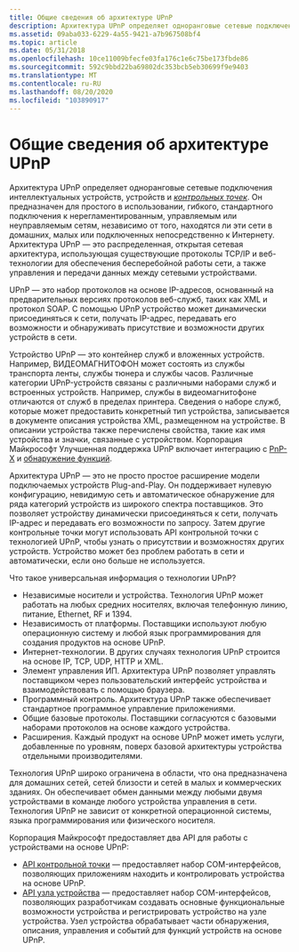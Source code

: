 ```yaml
---
title: Общие сведения об архитектуре UPnP
description: Архитектура UPnP определяет одноранговые сетевые подключения интеллектуальных устройств, устройств и контрольных точек.
ms.assetid: 09aba033-6229-4a55-9421-a7b967508bf4
ms.topic: article
ms.date: 05/31/2018
ms.openlocfilehash: 10ce11009bfecfe03fa176c1e6c75be173fbde86
ms.sourcegitcommit: 592c9bbd22ba69802dc353bcb5eb30699f9e9403
ms.translationtype: MT
ms.contentlocale: ru-RU
ms.lasthandoff: 08/20/2020
ms.locfileid: "103890917"
---
```

# <a name="overview-of-upnp-architecture"></a>Общие сведения об архитектуре UPnP

Архитектура UPnP определяет одноранговые сетевые подключения интеллектуальных устройств, устройств и [*контрольных точек*](c-gly.md). Он предназначен для простого в использовании, гибкого, стандартного подключения к нерегламентированным, управляемым или неуправляемым сетям, независимо от того, находятся ли эти сети в домашних, малых или подключенных непосредственно к Интернету. Архитектура UPnP — это распределенная, открытая сетевая архитектура, использующая существующие протоколы TCP/IP и веб-технологии для обеспечения бесперебойной работы сети, а также управления и передачи данных между сетевыми устройствами.

UPnP — это набор протоколов на основе IP-адресов, основанный на предварительных версиях протоколов веб-служб, таких как XML и протокол SOAP. С помощью UPnP устройство может динамически присоединяться к сети, получать IP-адрес, передавать его возможности и обнаруживать присутствие и возможности других устройств в сети.

Устройство UPnP — это контейнер служб и вложенных устройств. Например, ВИДЕОМАГНИТОФОН может состоять из службы транспорта ленты, службы тюнера и службы часов. Различные категории UPnP-устройств связаны с различными наборами служб и встроенных устройств. Например, службы в видеомагнитофоне отличаются от служб в пределах принтера. Сведения о наборе служб, которые может предоставить конкретный тип устройства, записывается в документе описания устройства XML, размещенном на устройстве. В описании устройства также перечислены свойства, такие как имя устройства и значки, связанные с устройством. Корпорация Майкрософт Улучшенная поддержка UPnP включает интеграцию с [PnP-X](/previous-versions/windows/desktop/fundisc/pnp-x) и [обнаружение функций](/previous-versions/windows/desktop/fundisc/fd-portal).

Архитектура UPnP — это не просто простое расширение модели подключаемых устройств Plug-and-Play. Он поддерживает нулевую конфигурацию, невидимую сеть и автоматическое обнаружение для ряда категорий устройств из широкого спектра поставщиков. Это позволяет устройству динамически присоединяться к сети, получать IP-адрес и передавать его возможности по запросу. Затем другие контрольные точки могут использовать API контрольной точки с технологией UPnP, чтобы узнать о присутствии и возможностях других устройств. Устройство может без проблем работать в сети и автоматически, если оно больше не используется.

Что такое универсальная информация о технологии UPnP?

-   Независимые носители и устройства. Технология UPnP может работать на любых средних носителях, включая телефонную линию, питание, Ethernet, RF и 1394.
-   Независимость от платформы. Поставщики используют любую операционную систему и любой язык программирования для создания продуктов на основе UPnP.
-   Интернет-технологии. В других случаях технология UPnP строится на основе IP, TCP, UDP, HTTP и XML.
-   Элемент управления ИП. Архитектура UPnP позволяет управлять поставщиком через пользовательский интерфейс устройства и взаимодействовать с помощью браузера.
-   Программный контроль. Архитектура UPnP также обеспечивает стандартное программное управление приложениями.
-   Общие базовые протоколы. Поставщики согласуются с базовыми наборами протоколов на основе каждого устройства.
-   Расширения. Каждый продукт на основе UPnP может иметь услуги, добавленные по уровням, поверх базовой архитектуры устройства отдельными производителями.

Технология UPnP широко ограничена в области, что она предназначена для домашних сетей, сетей близости и сетей в малых и коммерческих зданиях. Он обеспечивает обмен данными между любыми двумя устройствами в команде любого устройства управления в сети. Технология UPnP не зависит от конкретной операционной системы, языка программирования или физического носителя.

Корпорация Майкрософт предоставляет два API для работы с устройствами на основе UPnP:

-   [API контрольной точки](control-point-api.md) — предоставляет набор COM-интерфейсов, позволяющих приложениям находить и контролировать устройства на основе UPnP.
-   [API узла устройства](device-host-api.md) — предоставляет набор COM-интерфейсов, позволяющих разработчикам создавать основные функциональные возможности устройства и регистрировать устройство на узле устройства. Узел устройства обрабатывает части обнаружения, описания, управления и событий для функций устройств на основе UPnP.

 

 